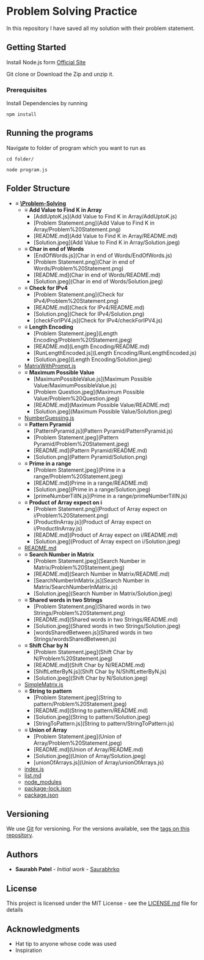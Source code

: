# Problem Solving Practice

In this repository I have saved all my solution with their problem statement.

## Getting Started

Install Node.js form [Official Site](https://nodejs.org/en/download/)

Git clone or Download the Zip and unzip it.

### Prerequisites

Install Dependencies by running

```
npm install
```

## Running the programs

Navigate to folder of program which you want to run as

```
cd folder/

node program.js
```

## Folder Structure

- ≡ __[\\Problem\-Solving](https://github.com/Saurabhrkp/Problem-Solving)__
   - ≡ __Add Value to Find K in Array__
     -  [AddUptoK.js](Add Value to Find K in Array/AddUptoK.js)
     -  [Problem Statement.png](Add Value to Find K in Array/Problem%20Statement.png)
     -  [README.md](Add Value to Find K in Array/README.md)
     -  [Solution.jpeg](Add Value to Find K in Array/Solution.jpeg)
   - ≡ __Char in end of Words__
     -  [EndOfWords.js](Char in end of Words/EndOfWords.js)
     -  [Problem Statement.png](Char in end of Words/Problem%20Statement.png)
     -  [README.md](Char in end of Words/README.md)
     -  [Solution.jpeg](Char in end of Words/Solution.jpeg)
   - ≡ __Check for IPv4__
     -  [Problem Statement.png](Check for IPv4/Problem%20Statement.png)
     -  [README.md](Check for IPv4/README.md)
     -  [Solution.png](Check for IPv4/Solution.png)
     -  [checkForIPV4.js](Check for IPv4/checkForIPV4.js)
   - ≡ __Length Encoding__
     -  [Problem Statement.jpeg](Length Encoding/Problem%20Statement.jpeg)
     -  [README.md](Length Encoding/README.md)
     -  [RunLengthEncoded.js](Length Encoding/RunLengthEncoded.js)
     -  [Solution.jpeg](Length Encoding/Solution.jpeg)
   -  [MatrixWithPrompt.js](MatrixWithPrompt.js)
   - ≡ __Maximum Possible Value__
     -  [MaximumPossibleValue.js](Maximum Possible Value/MaximumPossibleValue.js)
     -  [Problem Question.jpeg](Maximum Possible Value/Problem%20Question.jpeg)
     -  [README.md](Maximum Possible Value/README.md)
     -  [Solution.jpeg](Maximum Possible Value/Solution.jpeg)
   -  [NumberGuessing.js](NumberGuessing.js)
   - ≡ __Pattern Pyramid__
     -  [PatternPyramid.js](Pattern Pyramid/PatternPyramid.js)
     -  [Problem Statement.jpeg](Pattern Pyramid/Problem%20Statement.jpeg)
     -  [README.md](Pattern Pyramid/README.md)
     -  [Solution.png](Pattern Pyramid/Solution.png)
   - ≡ __Prime in a range__
     -  [Problem Statement.jpeg](Prime in a range/Problem%20Statement.jpeg)
     -  [README.md](Prime in a range/README.md)
     -  [Solution.jpeg](Prime in a range/Solution.jpeg)
     -  [primeNumberTillN.js](Prime in a range/primeNumberTillN.js)
   - ≡ __Product of Array expect on i__
     -  [Problem Statement.png](Product of Array expect on i/Problem%20Statement.png)
     -  [ProductInArray.js](Product of Array expect on i/ProductInArray.js)
     -  [README.md](Product of Array expect on i/README.md)
     -  [Solution.jpeg](Product of Array expect on i/Solution.jpeg)
   -  [README.md](README.md)
   - ≡ __Search Number in Matrix__
     -  [Problem Statement.jpeg](Search Number in Matrix/Problem%20Statement.jpeg)
     -  [README.md](Search Number in Matrix/README.md)
     -  [SearchNumberInMatrix.js](Search Number in Matrix/SearchNumberInMatrix.js)
     -  [Solution.jpeg](Search Number in Matrix/Solution.jpeg)
   - ≡ __Shared words in two Strings__
     -  [Problem Statement.png](Shared words in two Strings/Problem%20Statement.png)
     -  [README.md](Shared words in two Strings/README.md)
     -  [Solution.jpeg](Shared words in two Strings/Solution.jpeg)
     -  [wordsSharedBetween.js](Shared words in two Strings/wordsSharedBetween.js)
   - ≡ __Shift Char by N__
     -  [Problem Statement.jpeg](Shift Char by N/Problem%20Statement.jpeg)
     -  [README.md](Shift Char by N/README.md)
     -  [ShiftLetterByN.js](Shift Char by N/ShiftLetterByN.js)
     -  [Solution.jpeg](Shift Char by N/Solution.jpeg)
   -  [SimpleMatrix.js](SimpleMatrix.js)
   - ≡ __String to pattern__
     -  [Problem Statement.jpeg](String to pattern/Problem%20Statement.jpeg)
     -  [README.md](String to pattern/README.md)
     -  [Solution.jpeg](String to pattern/Solution.jpeg)
     -  [StringToPattern.js](String to pattern/StringToPattern.js)
   - ≡ __Union of Array__
     -  [Problem Statement.jpeg](Union of Array/Problem%20Statement.jpeg)
     -  [README.md](Union of Array/README.md)
     -  [Solution.jpeg](Union of Array/Solution.jpeg)
     -  [unionOfArrays.js](Union of Array/unionOfArrays.js)
   -  [index.js](index.js)
   -  [list.md](list.md)
   -  [node\_modules](node_modules)
   -  [package\-lock.json](package-lock.json)
   -  [package.json](package.json)


## Versioning

We use [Git](https://git-scm.com/) for versioning. For the versions available, see the [tags on this repository](https://github.com/Saurabhrkp/Problem-Solving/tags).

## Authors

- **Saurabh Patel** - _Initial work_ - [Saurabhrkp](https://github.com/Saurabhrkp)

## License

This project is licensed under the MIT License - see the [LICENSE.md](LICENSE.md) file for details

## Acknowledgments

- Hat tip to anyone whose code was used
- Inspiration
